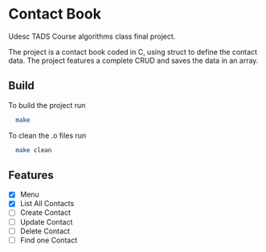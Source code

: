 # Contact Book

Udesc TADS Course algorithms class final project.

The project is a contact book coded in C, using struct to define the contact data.
The project features a complete CRUD and saves the data in an array.


## Build

To build the project run

```bash
  make
```

To clean the .o files run
```bash 
  make clean
```


## Features

- [x]  Menu
- [X]  List All Contacts
- [ ]  Create Contact
- [ ]  Update Contact
- [ ]  Delete Contact
- [ ]  Find one Contact

